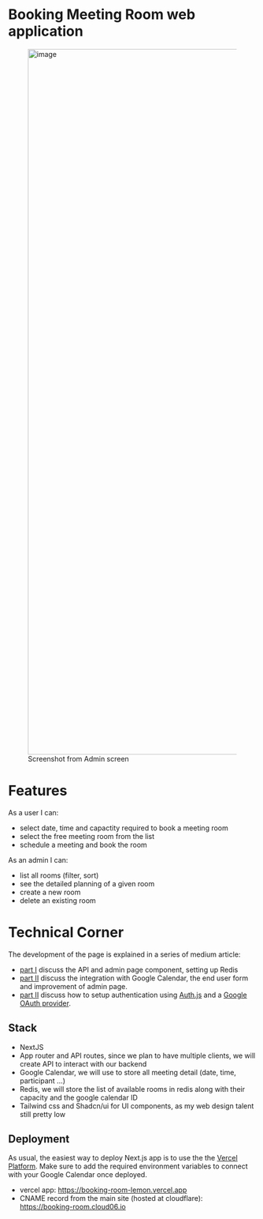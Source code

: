 # Booking Meeting Room web application

<figure>
  <img width="1429" alt="image" src="https://github.com/user-attachments/assets/b31c219f-7206-4119-a441-0ab969fbd5f3" alt="admin screenshot">
  <figcaption>Screenshot from Admin screen</figcaption>
</figure>


# Features
As a user I can:
- select date, time and capactity required to book a meeting room
- select the free meeting room from the list
- schedule a meeting and book the room

As an admin I can:
- list all rooms (filter, sort)
- see the detailed planning of a given room
- create a new room
- delete an existing room

# Technical Corner

The development of the page is explained in a series of medium article:
- [part I](https://medium.com/@frederic.henri/building-a-fullstack-booking-meeting-room-app-with-nextjs-part-i-2393a80a70d0) discuss the API and admin page component, setting up Redis
- [part II](https://medium.com/@frederic.henri/building-a-fullstack-booking-meeting-room-app-with-nextjs-part-ii-4b536845cd2f) discuss the integration with Google Calendar, the end user form and improvement of admin page.
- [part II]() discuss how to setup authentication using [Auth.js](https://authjs.dev) and a [Google OAuth provider](https://authjs.dev/getting-started/providers/google).

## Stack

- NextJS 
- App router and API routes, since we plan to have multiple clients, we will create API to interact with our backend
- Google Calendar, we will use to store all meeting detail (date, time, participant …)
- Redis, we will store the list of available rooms in redis along with their capacity and the google calendar ID
- Tailwind css and Shadcn/ui for UI components, as my web design talent still pretty low

## Deployment

As usual, the easiest way to deploy Next.js app is to use the the [Vercel Platform](https://vercel.com/new). Make sure to add the required environment variables to connect with your Google Calendar once deployed.

- vercel app: https://booking-room-lemon.vercel.app
- CNAME record from the main site (hosted at cloudflare): https://booking-room.cloud06.io
